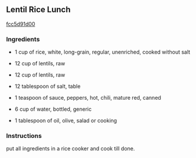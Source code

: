 ## Lentil Rice Lunch

[fcc5d91d00](http://www.food.com/recipe/lentil-rice-lunch-165517)

### Ingredients

 - 1 cup of rice, white, long-grain, regular, unenriched, cooked without salt

 - 12 cup of lentils, raw

 - 12 cup of lentils, raw

 - 12 tablespoon of salt, table

 - 1 teaspoon of sauce, peppers, hot, chili, mature red, canned

 - 6 cup of water, bottled, generic

 - 1 tablespoon of oil, olive, salad or cooking

### Instructions

put all ingredients in a rice cooker and cook till done.